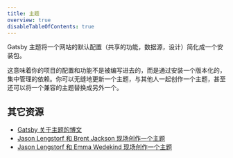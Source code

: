 ```yaml
---
title: 主题
overview: true
disableTableOfContents: true
---
```


Gatsby 主题将一个网站的默认配置（共享的功能，数据源，设计）简化成一个安装包。

这意味着你的项目的配置和功能不是被编写进去的，而是通过安装一个版本化的，集中管理的依赖。你可以无缝地更新一个主题，与其他人一起创作一个主题，甚至还可以将一个兼容的主题替换成另外一个。

<GuideList slug={props.slug} />

## 其它资源

- [Gatsby 关于主题的博文](/blog/tags/themes)
- [Jason Lengstorf 和 Brent Jackson 现场创作一个主题](https://www.youtube.com/watch?v=6Z4p-qjnKCQ)
- [Jason Lengstorf 和 Emma Wedekind 现场创作一个主题](https://www.youtube.com/watch?v=W2uTfay3doo)
